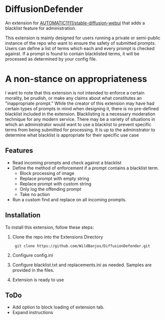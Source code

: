 # DiffusionDefender
An extension for [AUTOMATIC1111/stable-diffusion-webui](https://github.com/AUTOMATIC1111/stable-diffusion-webui) that adds a blacklist feature for administration.

This extension is mainly designed for users running a private or semi-public instance of the repo who want to ensure the safety of submitted prompts. Users can define a list of terms which each and every prompt is checked against. If a prompt is found to contain blacklisted terms, it will be processed as determined by your config file.

# A non-stance on appropriateness
I want to note that this extension is not intended to enforce a certain morality, be prudish, or make any claims about what constitutes an "inappropriate prompt." While the creator of this extension may have had certain types of prompts in mind when designing it, there is no pre-defined blacklist included in the extension. Blacklisting is a necessary moderation technique for any modern service. There may be a variety of situations in which an administrator would want to use a blacklist to prevent specific terms from being submitted for processing. It is up to the administrator to determine what blacklist is appropriate for their specific use case

## Features
- Read incoming prompts and check against a blacklist
- Define the method of enforcement if a prompt contains a blacklist term.
    - Block processing of image
    - Replace prompt with empty string
    - Replace prompt with custom string
    - Only log the offending prompt
    - Take no action
- Run a custom find and replace on all incoming prompts.

## Installation
To install this extension, follow these steps:

1. Clone the repo into the Extensions Directory

        git clone https://github.com/WildBanjos/DiffusionDefender.git
2. Configure config.ini
3. Configure blacklist.txt and replacements.ini as needed. Samples are provided in the files.
4. Extension is ready to use

## ToDo
- Add option to block loading of extension tab.
- Expand instructions
